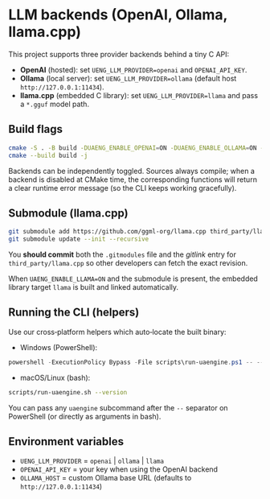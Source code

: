 # LLM backends (OpenAI, Ollama, llama.cpp)

This project supports three provider backends behind a tiny C API:

- **OpenAI** (hosted): set `UENG_LLM_PROVIDER=openai` and `OPENAI_API_KEY`.
- **Ollama** (local server): set `UENG_LLM_PROVIDER=ollama` (default host `http://127.0.0.1:11434`).
- **llama.cpp** (embedded C library): set `UENG_LLM_PROVIDER=llama` and pass a `*.gguf` model path.

## Build flags

```bash
cmake -S . -B build -DUAENG_ENABLE_OPENAI=ON -DUAENG_ENABLE_OLLAMA=ON -DUAENG_ENABLE_LLAMA=ON
cmake --build build -j
```

Backends can be independently toggled. Sources always compile; when a backend
is disabled at CMake time, the corresponding functions will return a clear
runtime error message (so the CLI keeps working gracefully).

## Submodule (llama.cpp)

```bash
git submodule add https://github.com/ggml-org/llama.cpp third_party/llama.cpp
git submodule update --init --recursive
```

You **should commit** both the `.gitmodules` file and the *gitlink* entry for
`third_party/llama.cpp` so other developers can fetch the exact revision.

When `UAENG_ENABLE_LLAMA=ON` and the submodule is present, the embedded
library target `llama` is built and linked automatically.

## Running the CLI (helpers)

Use our cross‑platform helpers which auto‑locate the built binary:

- Windows (PowerShell):

```powershell
powershell -ExecutionPolicy Bypass -File scripts\run-uaengine.ps1 -- --version
```

- macOS/Linux (bash):

```bash
scripts/run-uaengine.sh --version
```

You can pass any `uaengine` subcommand after the `--` separator on PowerShell
(or directly as arguments in bash).

## Environment variables

- `UENG_LLM_PROVIDER` = `openai` | `ollama` | `llama`
- `OPENAI_API_KEY`    = your key when using the OpenAI backend
- `OLLAMA_HOST`       = custom Ollama base URL (defaults to `http://127.0.0.1:11434`)
